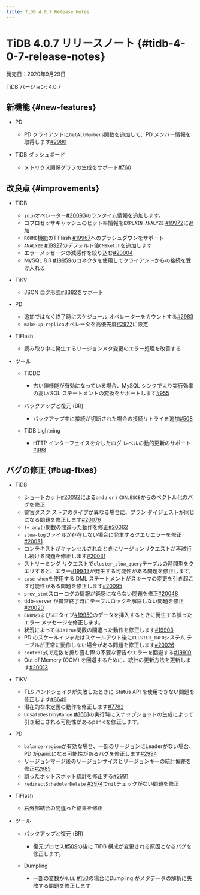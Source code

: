 ```yaml
---
title: TiDB 4.0.7 Release Notes
---
```


# TiDB 4.0.7 リリースノート {#tidb-4-0-7-release-notes}

発売日：2020年9月29日

TiDB バージョン: 4.0.7

## 新機能 {#new-features}

-   PD

    -   PD クライアントに`GetAllMembers`関数を追加して、PD メンバー情報を取得します[#2980](https://github.com/pingcap/pd/pull/2980)

-   TiDB ダッシュボード

    -   メトリクス関係グラフの生成をサポート[#760](https://github.com/pingcap-incubator/tidb-dashboard/pull/760)

## 改良点 {#improvements}

-   TiDB

    -   `join`オペレーター[#20093](https://github.com/pingcap/tidb/pull/20093)のランタイム情報を追加します。
    -   コプロセッサキャッシュのヒット率情報を`EXPLAIN ANALYZE` [#19972](https://github.com/pingcap/tidb/pull/19972)に追加
    -   `ROUND`機能のTiFlash [#19967](https://github.com/pingcap/tidb/pull/19967)へのプッシュダウンをサポート
    -   `ANALYZE` [#19927](https://github.com/pingcap/tidb/pull/19927)のデフォルト値`CMSketch`を追加します
    -   エラーメッセージの減感作を絞り込む[#20004](https://github.com/pingcap/tidb/pull/20004)
    -   MySQL 8.0 [#19959](https://github.com/pingcap/tidb/pull/19959)のコネクタを使用してクライアントからの接続を受け入れる

-   TiKV

    -   JSON ログ形式[#8382](https://github.com/tikv/tikv/pull/8382)をサポート

-   PD

    -   追加ではなく終了時にスケジュール オペレーターをカウントする[#2983](https://github.com/pingcap/pd/pull/2983)
    -   `make-up-replica`オペレータを高優先度[#2977](https://github.com/pingcap/pd/pull/2977)に設定

-   TiFlash

    -   読み取り中に発生するリージョンメタ変更のエラー処理を改善する

-   ツール

    -   TiCDC

        -   古い値機能が有効になっている場合、MySQL シンクでより実行効率の高い SQL ステートメントの変換をサポートします[#955](https://github.com/pingcap/tiflow/pull/955)

    -   バックアップと復元 (BR)

        -   バックアップ中に接続が切断された場合の接続リトライを追加[#508](https://github.com/pingcap/br/pull/508)

    -   TiDB Lightning

        -   HTTP インターフェイスを介したログ レベルの動的更新のサポート[#393](https://github.com/pingcap/tidb-lightning/pull/393)

## バグの修正 {#bug-fixes}

-   TiDB

    -   ショートカット[#20092](https://github.com/pingcap/tidb/pull/20092)による`and` / `or` / `COALESCE`からのベクトル化のバグを修正
    -   警官タスク ストアのタイプが異なる場合に、プラン ダイジェストが同じになる問題を修正します[#20076](https://github.com/pingcap/tidb/pull/20076)
    -   `!= any()`関数の間違った動作を修正[#20062](https://github.com/pingcap/tidb/pull/20062)
    -   `slow-log`ファイルが存在しない場合に発生するクエリエラーを修正[#20051](https://github.com/pingcap/tidb/pull/20051)
    -   コンテキストがキャンセルされたときにリージョンリクエストが再試行し続ける問題を修正します[#20031](https://github.com/pingcap/tidb/pull/20031)
    -   ストリーミング リクエストで`cluster_slow_query`テーブルの時間型をクエリすると、エラー[#19943](https://github.com/pingcap/tidb/pull/19943)が発生する可能性がある問題を修正します。
    -   `case when`を使用する DML ステートメントがスキーマの変更を引き起こす可能性がある問題を修正します[#20095](https://github.com/pingcap/tidb/pull/20095)
    -   `prev_stmt`スローログの情報が鈍感にならない問題を修正[#20048](https://github.com/pingcap/tidb/pull/20048)
    -   tidb-server が異常終了時にテーブルロックを解除しない問題を修正[#20020](https://github.com/pingcap/tidb/pull/20020)
    -   `ENUM`および`SET`タイプ[#19950](https://github.com/pingcap/tidb/pull/19950)のデータを挿入するときに発生する誤ったエラー メッセージを修正します。
    -   状況によっては`IsTrue`関数の間違った動作を修正します[#19903](https://github.com/pingcap/tidb/pull/19903)
    -   PD のスケールインまたはスケールアウト後に`CLUSTER_INFO`システム テーブルが正常に動作しない場合がある問題を修正します[#20026](https://github.com/pingcap/tidb/pull/20026)
    -   `control`式で定数を折り畳む際の不要な警告やエラーを回避する[#19910](https://github.com/pingcap/tidb/pull/19910)
    -   Out of Memory (OOM) を回避するために、統計の更新方法を更新します[#20013](https://github.com/pingcap/tidb/pull/20013)

-   TiKV

    -   TLS ハンドシェイクが失敗したときに Status API を使用できない問題を修正します[#8649](https://github.com/tikv/tikv/pull/8649)
    -   潜在的な未定義の動作を修正します[#7782](https://github.com/tikv/tikv/pull/7782)
    -   `UnsafeDestroyRange` [#8681](https://github.com/tikv/tikv/pull/8681)の実行時にスナップショットの生成によって引き起こされる可能性があるpanicを修正します。

-   PD

    -   `balance-region`が有効な場合、一部のリージョンにLeaderがない場合、PD がpanicになる可能性があるバグを修正します[#2994](https://github.com/pingcap/pd/pull/2994)
    -   リージョンマージ後のリージョンサイズとリージョンキーの統計偏差を修正[#2985](https://github.com/pingcap/pd/pull/2985)
    -   誤ったホットスポット統計を修正する[#2991](https://github.com/pingcap/pd/pull/2991)
    -   `redirectSchedulerDelete` [#2974](https://github.com/pingcap/pd/pull/2974)で`nil`チェックがない問題を修正

-   TiFlash

    -   右外部結合の間違った結果を修正

-   ツール

    -   バックアップと復元 (BR)

        -   復元プロセス[#509](https://github.com/pingcap/br/pull/509)の後に TiDB 構成が変更される原因となるバグを修正します。

    -   Dumpling

        -   一部の変数が`NULL` [#150](https://github.com/pingcap/dumpling/pull/150)の場合にDumpling がメタデータの解析に失敗する問題を修正します
